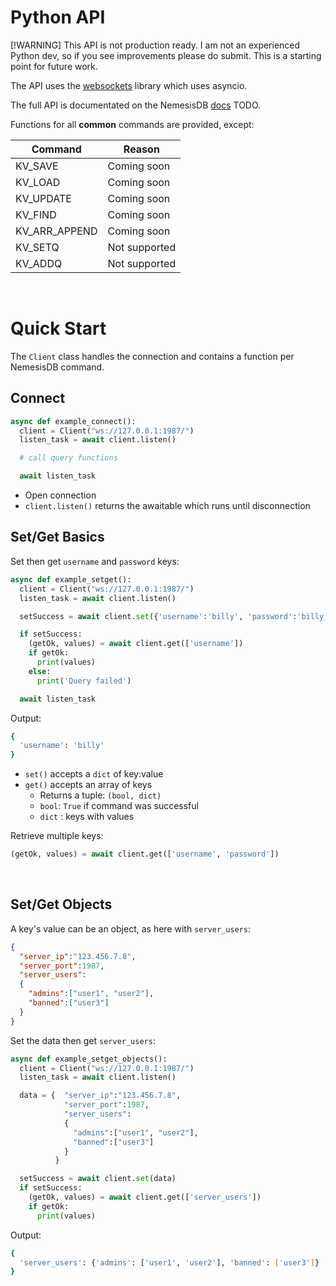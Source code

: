 # Python API


[!WARNING]
This API is not production ready. I am not an experienced Python dev, so if you see improvements please do submit. This is a starting point for future work.


The API uses the [websockets](https://websockets.readthedocs.io/en/stable/) library which uses asyncio.


The full API is documentated on the NemesisDB [docs]() TODO.

Functions for all **common** commands are provided, except:

|Command|Reason|
|---|---|
|KV_SAVE|Coming soon|
|KV_LOAD|Coming soon|
|KV_UPDATE|Coming soon|
|KV_FIND|Coming soon|
|KV_ARR_APPEND|Coming soon|
|KV_SETQ|Not supported|
|KV_ADDQ|Not supported|

<br/>

# Quick Start

The `Client` class handles the connection and contains a function per NemesisDB command.


## Connect

```python
async def example_connect():
  client = Client("ws://127.0.0.1:1987/")
  listen_task = await client.listen()

  # call query functions

  await listen_task
```

- Open connection
- `client.listen()` returns the awaitable which runs until disconnection


## Set/Get Basics
Set then get `username` and `password` keys:

```python
async def example_setget():
  client = Client("ws://127.0.0.1:1987/")
  listen_task = await client.listen()

  setSuccess = await client.set({'username':'billy', 'password':'billy_passy'})

  if setSuccess:
    (getOk, values) = await client.get(['username'])
    if getOk:
      print(values)
    else:
      print('Query failed')

  await listen_task
```

Output:
```bash
{
  'username': 'billy'
}
```

- `set()` accepts a `dict` of key:value
- `get()` accepts an array of keys
  - Returns a tuple: `(bool, dict)`
  - `bool`: `True` if command was successful
  - `dict` : keys with values


Retrieve multiple keys:

```python
(getOk, values) = await client.get(['username', 'password'])
```

<br/>

## Set/Get Objects
A key's value can be an object, as here with `server_users`:

```json
{
  "server_ip":"123.456.7.8",
  "server_port":1987,
  "server_users":
  {
    "admins":["user1", "user2"],
    "banned":["user3"]
  }
}
```

Set the data then get `server_users`:

```python
async def example_setget_objects():
  client = Client("ws://127.0.0.1:1987/")
  listen_task = await client.listen()

  data = {  "server_ip":"123.456.7.8",
            "server_port":1987,
            "server_users":
            {
              "admins":["user1", "user2"],
              "banned":["user3"]
            }
          }

  setSuccess = await client.set(data)
  if setSuccess:
    (getOk, values) = await client.get(['server_users'])
    if getOk:
      print(values)
```

Output:

```bash
{
  'server_users': {'admins': ['user1', 'user2'], 'banned': ['user3']}
}
```